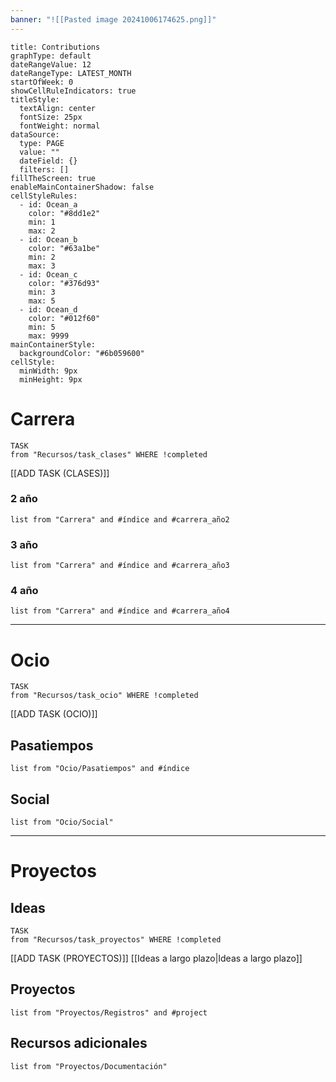 ```yaml
---
banner: "![[Pasted image 20241006174625.png]]"
---
```


```contributionGraph
title: Contributions
graphType: default
dateRangeValue: 12
dateRangeType: LATEST_MONTH
startOfWeek: 0
showCellRuleIndicators: true
titleStyle:
  textAlign: center
  fontSize: 25px
  fontWeight: normal
dataSource:
  type: PAGE
  value: ""
  dateField: {}
  filters: []
fillTheScreen: true
enableMainContainerShadow: false
cellStyleRules:
  - id: Ocean_a
    color: "#8dd1e2"
    min: 1
    max: 2
  - id: Ocean_b
    color: "#63a1be"
    min: 2
    max: 3
  - id: Ocean_c
    color: "#376d93"
    min: 3
    max: 5
  - id: Ocean_d
    color: "#012f60"
    min: 5
    max: 9999
mainContainerStyle:
  backgroundColor: "#6b059600"
cellStyle:
  minWidth: 9px
  minHeight: 9px

```
# Carrera
```dataview
TASK 
from "Recursos/task_clases" WHERE !completed
```
[[ADD TASK (CLASES)]]
### 2 año
``` dataview
list from "Carrera" and #índice and #carrera_año2 
```
### 3 año
``` dataview
list from "Carrera" and #índice and #carrera_año3 
```
### 4 año
``` dataview
list from "Carrera" and #índice and #carrera_año4 
```


___

# Ocio
``` dataview
TASK
from "Recursos/task_ocio" WHERE !completed
```
[[ADD TASK (OCIO)]]
## Pasatiempos
``` dataview
list from "Ocio/Pasatiempos" and #índice
```
## Social
``` dataview
list from "Ocio/Social"
```


___

# Proyectos
## Ideas
```dataview
TASK
from "Recursos/task_proyectos" WHERE !completed
```
[[ADD TASK (PROYECTOS)]]
[[Ideas a largo plazo|Ideas a largo plazo]]
## Proyectos
``` dataview
list from "Proyectos/Registros" and #project
```
## Recursos adicionales
```dataview
list from "Proyectos/Documentación"
```


